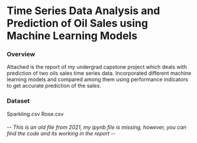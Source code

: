 # Time Series Data Analysis and Prediction of Oil Sales using Machine Learning Models

### Overview
Attached is the report of my undergrad capstone project which deals with prediction of two oils sales time series data. Incorporated different machine learning models and compared among them using performance indicators to get accurate prediction of the sales.

### Dataset
Sparkling.csv
Rose.csv

###### -- This is an old file from 2021, my ipynb file is missing, however, you can find the code and its working in the report --
